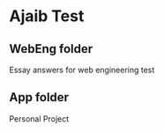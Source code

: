 # Ajaib Test

## WebEng folder

Essay answers for web engineering test

## App folder

Personal Project

